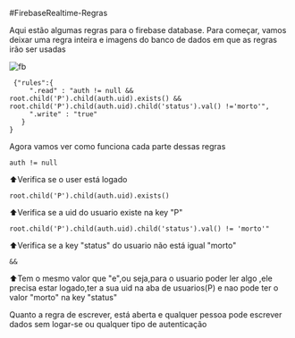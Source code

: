 #FirebaseRealtime-Regras 

Aqui estão algumas regras para o firebase database. Para começar, vamos deixar uma regra inteira e imagens do banco de dados em que as regras irão ser usadas



![fb](https://user-images.githubusercontent.com/65344982/145453337-baf96824-2ea5-4360-9e5c-7fe959940c2f.png)



```
 {"rules":{
     ".read" : "auth != null && root.child('P').child(auth.uid).exists() && root.child('P').child(auth.uid).child('status').val() !='morto'",
     ".write" : "true"
   }
}
```


Agora vamos ver como funciona cada parte dessas regras


```
auth != null
```

⬆️Verifica se o user está logado



```
root.child('P').child(auth.uid).exists()
```

⬆️Verifica se  a uid do usuario existe na key "P"



```
root.child('P').child(auth.uid).child('status').val() != 'morto'"
```

⬆️Verifica se a key "status" do usuario não está igual "morto"



```
&&
```

⬆️Tem o mesmo valor que "e",ou seja,para o usuario poder ler algo ,ele precisa estar logado,ter a sua uid na aba de usuarios(P) e nao pode ter o valor "morto" na key "status"

Quanto a regra de escrever, está aberta e qualquer pessoa pode escrever dados sem logar-se ou qualquer tipo de autenticação
